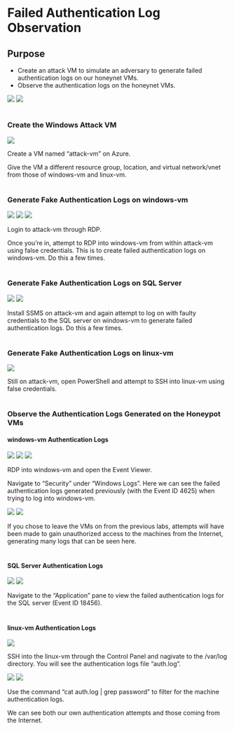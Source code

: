 # Failed Authentication Log Observation

<h2>Purpose</h2>

- Create an attack VM to simulate an adversary to generate failed authentication logs on our honeynet VMs.
- Observe the authentication logs on the honeynet VMs.

<img src="https://raw.githubusercontent.com/melisaaaaaaaaa-er/Installing-Microsoft-SQL-Server-Images/main/Lab%20Diagram.png"/>

<img src="https://raw.githubusercontent.com/melisaaaaaaaaa-er/Failed-Authentication-Log-Observation-Images/main/Lab%20Diagram.png"/>

#
<h3>Create the Windows Attack VM</h3>

<img src="https://raw.githubusercontent.com/melisaaaaaaaaa-er/Failed-Authentication-Log-Observation-Images/main/1.png"/>

Create a VM named “attack-vm” on Azure.

Give the VM a different resource group, location, and virtual network/vnet from those of windows-vm and linux-vm.

#
<h3>Generate Fake Authentication Logs on windows-vm</h3>
<img src="https://raw.githubusercontent.com/melisaaaaaaaaa-er/Failed-Authentication-Log-Observation-Images/main/2.png"/>

<img src="https://raw.githubusercontent.com/melisaaaaaaaaa-er/Failed-Authentication-Log-Observation-Images/main/3.png"/>

<img src="https://raw.githubusercontent.com/melisaaaaaaaaa-er/Failed-Authentication-Log-Observation-Images/main/4.png"/>

Login to attack-vm through RDP.

Once you’re in, attempt to RDP into windows-vm from within attack-vm using false credentials. This is to create failed authentication logs on windows-vm. Do this a few times.

#
<h3>Generate Fake Authentication Logs on SQL Server</h3>

<img src="https://raw.githubusercontent.com/melisaaaaaaaaa-er/Failed-Authentication-Log-Observation-Images/main/5.png"/>

<img src="https://raw.githubusercontent.com/melisaaaaaaaaa-er/Failed-Authentication-Log-Observation-Images/main/6.png"/>

Install SSMS on attack-vm and again attempt to log on with faulty credentials to the SQL server on windows-vm to generate failed authentication logs. Do this a few times.

#
<h3>Generate Fake Authentication Logs on linux-vm</h3>

<img src="https://raw.githubusercontent.com/melisaaaaaaaaa-er/Failed-Authentication-Log-Observation-Images/main/7.png"/>

Still on attack-vm, open PowerShell and attempt to SSH into linux-vm using false credentials.

#
<h3>Observe the Authentication Logs Generated on the Honeypot VMs</h3>

<h4>windows-vm Authentication Logs</h4>

<img src="https://raw.githubusercontent.com/melisaaaaaaaaa-er/Failed-Authentication-Log-Observation-Images/main/8.png"/>

<img src="https://raw.githubusercontent.com/melisaaaaaaaaa-er/Failed-Authentication-Log-Observation-Images/main/9.png"/>

<img src="https://raw.githubusercontent.com/melisaaaaaaaaa-er/Failed-Authentication-Log-Observation-Images/main/10.png"/>

RDP into windows-vm and open the Event Viewer.

Navigate to “Security” under “Windows Logs”. Here we can see the failed authentication logs generated previously (with the Event ID 4625) when trying to log into windows-vm.

<img src="https://raw.githubusercontent.com/melisaaaaaaaaa-er/Failed-Authentication-Log-Observation-Images/main/11.png"/>

<img src="https://raw.githubusercontent.com/melisaaaaaaaaa-er/Failed-Authentication-Log-Observation-Images/main/12.png"/>

If you chose to leave the VMs on from the previous labs, attempts will have been made to gain unauthorized access to the machines from the Internet, generating many logs that can be seen here.

#
<h4>SQL Server Authentication Logs</h4>

<img src="https://raw.githubusercontent.com/melisaaaaaaaaa-er/Failed-Authentication-Log-Observation-Images/main/13.png"/>

<img src="https://raw.githubusercontent.com/melisaaaaaaaaa-er/Failed-Authentication-Log-Observation-Images/main/14.png"/>

Navigate to the “Application” pane to view the failed authentication logs for the SQL server (Event ID 18456).

#
<h4>linux-vm Authentication Logs</h4>

<img src="https://raw.githubusercontent.com/melisaaaaaaaaa-er/Failed-Authentication-Log-Observation-Images/main/15.png"/>

SSH into the linux-vm through the Control Panel and nagivate to the /var/log directory. You will see the authentication logs file “auth.log”.

<img src="https://raw.githubusercontent.com/melisaaaaaaaaa-er/Failed-Authentication-Log-Observation-Images/main/16.png"/>

<img src="https://raw.githubusercontent.com/melisaaaaaaaaa-er/Failed-Authentication-Log-Observation-Images/main/17.png"/>

Use the command “cat auth.log | grep password” to filter for the machine authentication logs.

We can see both our own authentication attempts and those coming from the Internet.
